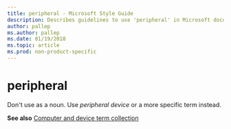 ```yaml
---
title: peripheral - Microsoft Style Guide
description: Describes guidelines to use 'peripheral' in Microsoft documents and provides a link to commonly used computer and device terms.
author: pallep
ms.author: pallep
ms.date: 01/19/2018
ms.topic: article
ms.prod: non-product-specific
---
```


# peripheral

Don't use as a noun. Use *peripheral device* or a more specific term instead.

**See also** [Computer and device term collection](~/a-z-word-list-term-collections/term-collections/computer-device-terms.md)
